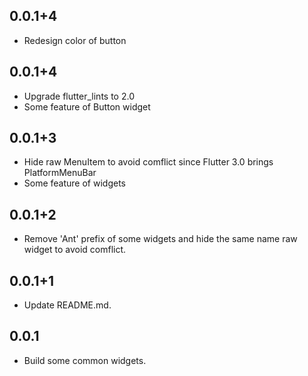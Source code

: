 ## 0.0.1+4

- Redesign color of button

## 0.0.1+4

- Upgrade flutter_lints to 2.0
- Some feature of Button widget

## 0.0.1+3

- Hide raw MenuItem to avoid comflict since Flutter 3.0 brings PlatformMenuBar
- Some feature of widgets

## 0.0.1+2

- Remove 'Ant' prefix of some widgets and hide the same name raw widget to avoid comflict.

## 0.0.1+1

- Update README.md.

## 0.0.1

- Build some common widgets.
